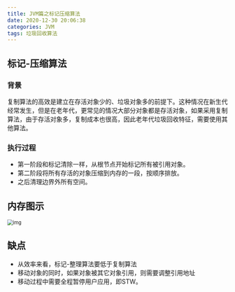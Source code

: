 ```yaml
---
title: JVM篇之标记压缩算法
date: 2020-12-30 20:06:38
categories: JVM
tags: 垃圾回收算法
---
```


##  标记-压缩算法

###  背景

复制算法的高效是建立在存活对象少的、垃圾对象多的前提下。这种情况在新生代经常发生，但是在老年代，更常见的情况大部分对象都是存活对象，如果采用复制算法，由于存活对象多，复制成本也很高，因此老年代垃圾回收特征，需要使用其他算法。

###  执行过程

- 第一阶段和标记清除一样，从根节点开始标记所有被引用对象。
- 第二阶段将所有存活的对象压缩到内存的一段，按顺序排放。
- 之后清理边界外所有空间。

##  内存图示

<img src="https://img-blog.csdnimg.cn/20200729101847716.png" alt="img" style="zoom:80%;" />

##  缺点

- 从效率来看，标记-整理算法要低于复制算法
- 移动对象的同时，如果对象被其它对象引用，则需要调整引用地址
- 移动过程中需要全程暂停用户应用，即STW。